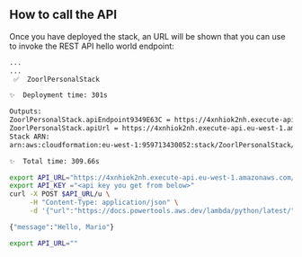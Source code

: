 ## How to call the API

Once you have deployed the stack, an URL will be shown that you can use to invoke the REST API hello world endpoint:

```bash
...
...
 ✅  ZoorlPersonalStack

✨  Deployment time: 301s

Outputs:
ZoorlPersonalStack.apiEndpoint9349E63C = https://4xnhiok2nh.execute-api.eu-west-1.amazonaws.com/v1/
ZoorlPersonalStack.apiUrl = https://4xnhiok2nh.execute-api.eu-west-1.amazonaws.com/v1/
Stack ARN:
arn:aws:cloudformation:eu-west-1:959713430052:stack/ZoorlPersonalStack/d4bc2690-3fe0-11f0-9b13-0a7574d92def

✨  Total time: 309.66s
```

```bash
export API_URL="https://4xnhiok2nh.execute-api.eu-west-1.amazonaws.com/v1/"
export API_KEY ="<api key you get from below>"
curl -X POST $API_URL/u \
     -H "Content-Type: application/json" \
     -d '{"url":"https://docs.powertools.aws.dev/lambda/python/latest/", "ttl": 300}'

{"message":"Hello, Mario"}
```


```bash
export API_URL=""

```